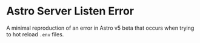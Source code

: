 # Astro Server Listen Error
A minimal reproduction of an error in Astro v5 beta that occurs when trying to hot reload `.env` files.